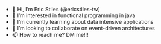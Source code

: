 - 👋 Hi, I’m Eric Stiles (@ericstiles-tw)
- 👀 I’m interested in functional programming in java
- 🌱 I’m currently learning about data intensive applications
- 💞️ I’m looking to collaborate on event-driven architectures
- 📫 How to reach me? DM me!!!

<!---
ericstiles-tw/ericstiles-tw is a ✨ special ✨ repository because its `README.md` (this file) appears on your GitHub profile.
You can click the Preview link to take a look at your changes.
--->
